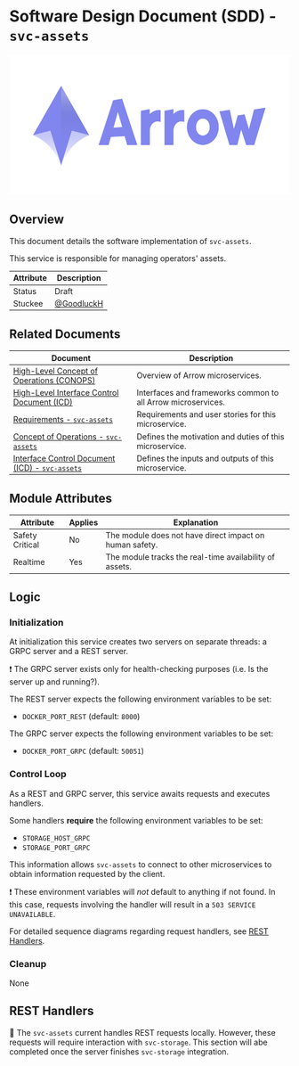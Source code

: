 # Software Design Document (SDD) - `svc-assets` 

<center>

<img src="https://github.com/Arrow-air/tf-github/raw/main/src/templates/doc-banner-services.png" style="height:250px" />

</center>

## Overview

This document details the software implementation of `svc-assets`.

This service is responsible for managing operators' assets.

Attribute | Description
--- | ---
Status | Draft
Stuckee | [@GoodluckH](https://github.com/GoodluckH)

## Related Documents

Document | Description
--- | ---
[High-Level Concept of Operations (CONOPS)](https://github.com/Arrow-air/se-services/blob/develop/docs/conops.md) | Overview of Arrow microservices.
[High-Level Interface Control Document (ICD)](https://github.com/Arrow-air/se-services/blob/develop/docs/icd.md) | Interfaces and frameworks common to all Arrow microservices.
[Requirements - `svc-assets`](https://nocodb.arrowair.com/dashboard/#/nc/view/08f51c89-565d-40b4-984e-9ed75eea1f26) | Requirements and user stories for this microservice.
[Concept of Operations - `svc-assets`](./conops.md) | Defines the motivation and duties of this microservice.
[Interface Control Document (ICD) - `svc-assets`](./icd.md) | Defines the inputs and outputs of this microservice.

## Module Attributes

Attribute | Applies | Explanation
--- | --- | ---
Safety Critical | No | The module does not have direct impact on human safety.
Realtime | Yes | The module tracks the real-time availability of assets.

## Logic 

### Initialization

At initialization this service creates two servers on separate threads:
a GRPC server and a REST server. 

:exclamation: The GRPC server exists only for health-checking purposes
(i.e. Is the server up and running?).

The REST server expects the following environment variables to be set:
- `DOCKER_PORT_REST` (default: `8000`)

The GRPC server expects the following environment variables to be set:
- `DOCKER_PORT_GRPC` (default: `50051`)
### Control Loop

As a REST and GRPC server, this service awaits requests and executes handlers.

Some handlers **require** the following environment variables to be set:
- `STORAGE_HOST_GRPC`
- `STORAGE_PORT_GRPC`

This information allows `svc-assets` to connect to other microservices to obtain information requested by the client.

:exclamation: These environment variables will *not* default to anything if not found. In this case, requests involving the handler will result in a `503 SERVICE UNAVAILABLE`.

For detailed sequence diagrams regarding request handlers, see [REST Handlers](#rest-handlers).

### Cleanup

None

## REST Handlers
:construction: The `svc-assets` current handles REST requests locally.
However, these requests will require interaction with `svc-storage`.
This section will abe completed once the server finishes `svc-storage`
integration. 

